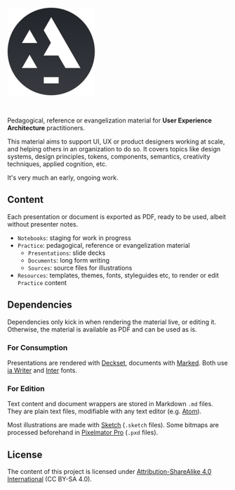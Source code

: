 <br>

![](Resources/Logos/a-mark-readme.svg)

<br>

Pedagogical, reference or evangelization material for **User Experience Architecture** practitioners.

This material aims to support UI, UX or product designers working at scale, and helping others in an organization to do so. It covers topics like design systems, design principles, tokens, components, semantics, creativity techniques, applied cognition, etc.

It's very much an early, ongoing work.
<!-- So far, mostly basic stuff to facilitate conversations -->

## Content

Each presentation or document is exported as PDF, ready to be used, albeit without presenter notes.

- `Notebooks`: staging for work in progress
- `Practice`: pedagogical, reference or evangelization material
    - `Presentations`: slide decks
    - `Documents`: long form writing
    - `Sources`: source files for illustrations
- `Resources`: templates, themes, fonts, styleguides etc, to render or edit `Practice` content

## Dependencies

Dependencies only kick in when rendering the material live, or editing it.
Otherwise, the material is available as PDF and can be used as is.

### For Consumption

Presentations are rendered with [Deckset](https://www.deckset.com/), documents with [Marked](https://marked2app.com/).
Both use [ia Writer](https://github.com/iaolo/iA-Fonts) and [Inter](https://rsms.me/inter/) fonts.

### For Edition

Text content and document wrappers are stored in Markdown `.md` files. They are plain text files, modifiable with any text editor (e.g. [Atom](https://atom.io/)).

Most illustrations are made with [Sketch](https://www.sketch.com/) (`.sketch` files). Some bitmaps are processed beforehand in [Pixelmator Pro](https://www.pixelmator.com/pro/) (`.pxd` files).

## License

The content of this project is licensed under [Attribution-ShareAlike 4.0 International](LICENSE.txt) (CC BY-SA 4.0).
